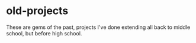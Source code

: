 # old-projects

These are gems of the past, projects I've done extending all back to middle school, but before high school.
